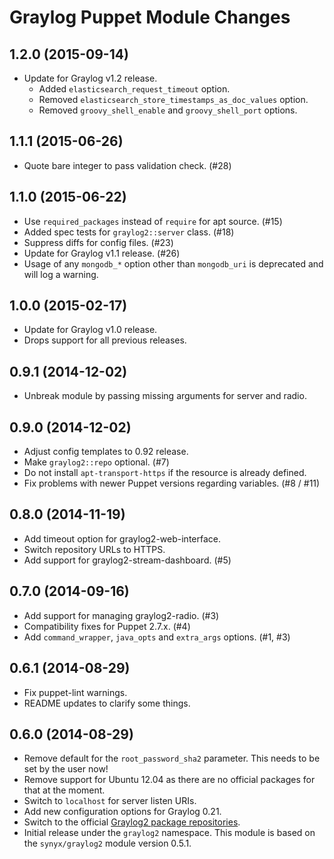 Graylog Puppet Module Changes
=============================

## 1.2.0 (2015-09-14)

* Update for Graylog v1.2 release.
  * Added `elasticsearch_request_timeout` option.
  * Removed `elasticsearch_store_timestamps_as_doc_values` option.
  * Removed `groovy_shell_enable` and `groovy_shell_port` options.

## 1.1.1 (2015-06-26)

* Quote bare integer to pass validation check. (#28)

## 1.1.0 (2015-06-22)

* Use `required_packages` instead of `require` for apt source. (#15)
* Added spec tests for `graylog2::server` class. (#18)
* Suppress diffs for config files. (#23)
* Update for Graylog v1.1 release. (#26)
* Usage of any `mongodb_*` option other than `mongodb_uri` is deprecated
  and will log a warning.

## 1.0.0 (2015-02-17)

* Update for Graylog v1.0 release.
* Drops support for all previous releases.

## 0.9.1 (2014-12-02)

* Unbreak module by passing missing arguments for server and radio.

## 0.9.0 (2014-12-02)

* Adjust config templates to 0.92 release.
* Make `graylog2::repo` optional. (#7)
* Do not install `apt-transport-https` if the resource is already defined.
* Fix problems with newer Puppet versions regarding variables. (#8 / #11)

## 0.8.0 (2014-11-19)

* Add timeout option for graylog2-web-interface.
* Switch repository URLs to HTTPS.
* Add support for graylog2-stream-dashboard. (#5)

## 0.7.0 (2014-09-16)

* Add support for managing graylog2-radio. (#3)
* Compatibility fixes for Puppet 2.7.x. (#4)
* Add `command_wrapper`, `java_opts` and `extra_args` options. (#1, #3)

## 0.6.1 (2014-08-29)

* Fix puppet-lint warnings.
* README updates to clarify some things.

## 0.6.0 (2014-08-29)

* Remove default for the `root_password_sha2` parameter. This needs to be set
  by the user now!
* Remove support for Ubuntu 12.04 as there are no official packages for that
  at the moment.
* Switch to `localhost` for server listen URIs.
* Add new configuration options for Graylog 0.21.
* Switch to the official [Graylog2 package repositories](http://graylog2.org/resources/documentation/general/packages).
* Initial release under the `graylog2` namespace. This module is based on the
  `synyx/graylog2` module version 0.5.1.
